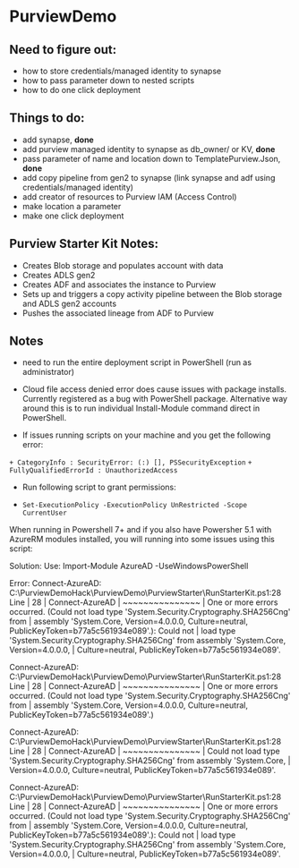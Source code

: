 # PurviewDemo

## Need to figure out:

- how to store credentials/managed identity to synapse
- how to pass parameter down to nested scripts
- how to do one click deployment

## Things to do:

- add synapse, **done**
- add purview managed identity to synapse as db_owner/ or KV, **done**
- pass parameter of name and location down to TemplatePurview.Json, **done**
- add copy pipeline from gen2 to synapse (link synapse and adf using credentials/managed identity)
- add creator of resources to Purview IAM (Access Control)
- make location a parameter
- make one click deployment

## Purview Starter Kit Notes:

- Creates Blob storage and populates account with data
- Creates ADLS gen2
- Creates ADF and associates the instance to Purview
- Sets up and triggers a copy activity pipeline between the Blob storage and ADLS gen2 accounts
- Pushes the associated lineage from ADF to Purview

## Notes

- need to run the entire deployment script in PowerShell (run as administrator)

- Cloud file access denied error does cause issues with package installs. Currently registered as a bug with PowerShell package. Alternative way around this is to run individual Install-Module command direct in PowerShell.

- If issues running scripts on your machine and you get the following error:

`+ CategoryInfo : SecurityError: (:) [], PSSecurityException`
`+ FullyQualifiedErrorId : UnauthorizedAccess`

- Run following script to grant permissions:

- `Set-ExecutionPolicy -ExecutionPolicy UnRestricted -Scope CurrentUser`

When running in Powershell 7+ and if you also have Powersher 5.1 with AzureRM modules installed, you will running into some issues using this script:


Solution: Use: Import-Module AzureAD -UseWindowsPowerShell

Error:
Connect-AzureAD: C:\PurviewDemoHack\PurviewDemo\PurviewStarter\RunStarterKit.ps1:28
Line |
  28 |  Connect-AzureAD
     |  ~~~~~~~~~~~~~~~
     | One or more errors occurred. (Could not load type 'System.Security.Cryptography.SHA256Cng' from
     | assembly 'System.Core, Version=4.0.0.0, Culture=neutral, PublicKeyToken=b77a5c561934e089'.): Could not
     | load type 'System.Security.Cryptography.SHA256Cng' from assembly 'System.Core, Version=4.0.0.0,
     | Culture=neutral, PublicKeyToken=b77a5c561934e089'.

Connect-AzureAD: C:\PurviewDemoHack\PurviewDemo\PurviewStarter\RunStarterKit.ps1:28
Line |
  28 |  Connect-AzureAD
     |  ~~~~~~~~~~~~~~~
     | One or more errors occurred. (Could not load type 'System.Security.Cryptography.SHA256Cng' from
     | assembly 'System.Core, Version=4.0.0.0, Culture=neutral, PublicKeyToken=b77a5c561934e089'.)

Connect-AzureAD: C:\PurviewDemoHack\PurviewDemo\PurviewStarter\RunStarterKit.ps1:28
Line |
  28 |  Connect-AzureAD
     |  ~~~~~~~~~~~~~~~
     | Could not load type 'System.Security.Cryptography.SHA256Cng' from assembly 'System.Core,
     | Version=4.0.0.0, Culture=neutral, PublicKeyToken=b77a5c561934e089'.

Connect-AzureAD: C:\PurviewDemoHack\PurviewDemo\PurviewStarter\RunStarterKit.ps1:28
Line |
  28 |  Connect-AzureAD
     |  ~~~~~~~~~~~~~~~
     | One or more errors occurred. (Could not load type 'System.Security.Cryptography.SHA256Cng' from
     | assembly 'System.Core, Version=4.0.0.0, Culture=neutral, PublicKeyToken=b77a5c561934e089'.): Could not
     | load type 'System.Security.Cryptography.SHA256Cng' from assembly 'System.Core, Version=4.0.0.0,
     | Culture=neutral, PublicKeyToken=b77a5c561934e089'.
